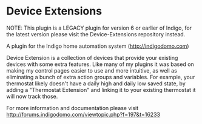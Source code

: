 Device Extensions
==========

NOTE: This plugin is a LEGACY plugin for version 6 or earlier of Indigo, for the latest version please visit the Device-Extensions repository instead.

A plugin for the Indigo home automation system (http://indigodomo.com)

Device Extension is a collection of devices that provide your existing devices with some extra features.  Like many of my plugins it was based on making my control pages easier to use and more intuitive, as well as eliminating a bunch of extra action groups and variables.  For example, your thermostat likely doesn't have a daily high and daily low saved state, by adding a "Thermostat Extension" and linking it to your existing thermostat it will now track those.

For more information and documentation please visit http://forums.indigodomo.com/viewtopic.php?f=197&t=16233

